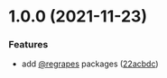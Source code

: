 # 1.0.0 (2021-11-23)


### Features

* add [@regrapes](https://github.com/regrapes) packages ([22acbdc](https://github.com/regrapes/stylelint-config-scss/commit/22acbdc077ee53696320540ea2846b3d7c117b62))
